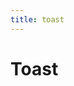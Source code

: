 ```yaml
---
title: toast
---
```


# Toast

<ClientOnly>
  <toast-demo-1></toast-demo-1>
  <toast-demo-2></toast-demo-2>

</ClientOnly>
